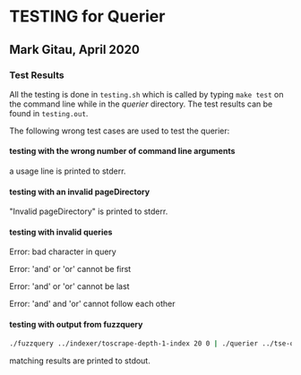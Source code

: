 # TESTING for Querier

## Mark Gitau, April 2020

### Test Results

All the testing is done in `testing.sh` which is called by typing `make test` on the command line while in the *querier* directory. The test results can be found in `testing.out`.

The following wrong test cases are used to test the querier:

#### testing with the wrong number of command line arguments

a usage line is printed to stderr.

#### testing with an invalid pageDirectory

"Invalid pageDirectory" is printed to stderr.

#### testing with invalid queries

Error: bad character in query

Error: 'and' or 'or' cannot be first

Error: 'and' or 'or' cannot be last

Error: 'and' and 'or' cannot follow each other

#### testing with output from fuzzquery

```bash
./fuzzquery ../indexer/toscrape-depth-1-index 20 0 | ./querier ../tse-output/toscrape-depth-1 ../indexer/toscrape-depth-1-index
```

matching results are printed to stdout.
